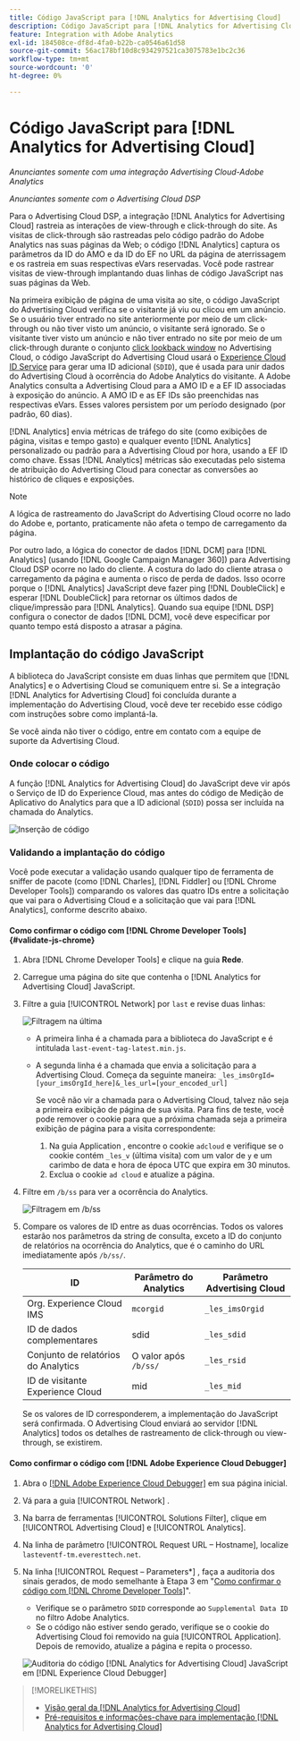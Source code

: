 ```yaml
---
title: Código JavaScript para [!DNL Analytics for Advertising Cloud]
description: Código JavaScript para [!DNL Analytics for Advertising Cloud]
feature: Integration with Adobe Analytics
exl-id: 184508ce-df8d-4fa0-b22b-ca0546a61d58
source-git-commit: 56ac178bf10d8c934297521ca3075783e1bc2c36
workflow-type: tm+mt
source-wordcount: '0'
ht-degree: 0%

---
```


# Código JavaScript para [!DNL Analytics for Advertising Cloud]

*Anunciantes somente com uma integração Advertising Cloud-Adobe Analytics*

*Anunciantes somente com o Advertising Cloud DSP*

Para o Advertising Cloud DSP, a integração [!DNL Analytics for Advertising Cloud] rastreia as interações de view-through e click-through do site. As visitas de click-through são rastreadas pelo código padrão do Adobe Analytics nas suas páginas da Web; o código [!DNL Analytics] captura os parâmetros da ID do AMO e da ID do EF no URL da página de aterrissagem e os rastreia em suas respectivas eVars reservadas. Você pode rastrear visitas de view-through implantando duas linhas de código JavaScript nas suas páginas da Web.

Na primeira exibição de página de uma visita ao site, o código JavaScript do Advertising Cloud verifica se o visitante já viu ou clicou em um anúncio. Se o usuário tiver entrado no site anteriormente por meio de um click-through ou não tiver visto um anúncio, o visitante será ignorado. Se o visitante tiver visto um anúncio e não tiver entrado no site por meio de um click-through durante o conjunto [click lookback window](/help/integrations/analytics/prerequisites.md#lookback-a4adc) no Advertising Cloud, o código JavaScript do Advertising Cloud usará o [Experience Cloud ID Service](https://experienceleague.adobe.com/docs/id-service/using/home.html) para gerar uma ID adicional (`SDID`), que é usada para unir dados do Advertising Cloud à ocorrência do Adobe Analytics do visitante. A Adobe Analytics consulta a Advertising Cloud para a AMO ID e a EF ID associadas à exposição do anúncio. A AMO ID e as EF IDs são preenchidas nas respectivas eVars. Esses valores persistem por um período designado (por padrão, 60 dias).

[!DNL Analytics] envia métricas de tráfego do site (como exibições de página, visitas e tempo gasto) e qualquer evento  [!DNL Analytics]  personalizado ou padrão para a Advertising Cloud por hora, usando a EF ID como chave. Essas [!DNL Analytics] métricas são executadas pelo sistema de atribuição do Advertising Cloud para conectar as conversões ao histórico de cliques e exposições.

>[!NOTE]
>
>A lógica de rastreamento do JavaScript do Advertising Cloud ocorre no lado do Adobe e, portanto, praticamente não afeta o tempo de carregamento da página.
>
>Por outro lado, a lógica do conector de dados [!DNL DCM] para [!DNL Analytics] (usando [!DNL Google Campaign Manager 360]) para Advertising Cloud DSP ocorre no lado do cliente. A costura do lado do cliente atrasa o carregamento da página e aumenta o risco de perda de dados. Isso ocorre porque o [!DNL Analytics] JavaScript deve fazer ping [!DNL DoubleClick] e esperar [!DNL DoubleClick] para retornar os últimos dados de clique/impressão para [!DNL Analytics]. Quando sua equipe [!DNL DSP] configura o conector de dados [!DNL DCM], você deve especificar por quanto tempo está disposto a atrasar a página.

## Implantação do código JavaScript

A biblioteca do JavaScript consiste em duas linhas que permitem que [!DNL Analytics] e o Advertising Cloud se comuniquem entre si. Se a integração [!DNL Analytics for Advertising Cloud] foi concluída durante a implementação do Advertising Cloud, você deve ter recebido esse código com instruções sobre como implantá-la.

Se você ainda não tiver o código, entre em contato com a equipe de suporte da Advertising Cloud.

### Onde colocar o código

A função [!DNL Analytics for Advertising Cloud] do JavaScript deve vir após o Serviço de ID do Experience Cloud, mas antes do código de Medição de Aplicativo do Analytics para que a ID adicional (`SDID`) possa ser incluída na chamada do Analytics.

![Inserção de código](/help/integrations/assets/a4adc-code-placement.png)

### Validando a implantação do código

Você pode executar a validação usando qualquer tipo de ferramenta de sniffer de pacote (como [!DNL Charles], [!DNL Fiddler] ou [!DNL Chrome Developer Tools]) comparando os valores das quatro IDs entre a solicitação que vai para o Advertising Cloud e a solicitação que vai para [!DNL Analytics], conforme descrito abaixo.

#### Como confirmar o código com [!DNL Chrome Developer Tools] {#validate-js-chrome}

1. Abra [!DNL Chrome Developer Tools] e clique na guia **Rede**.
1. Carregue uma página do site que contenha o [!DNL Analytics for Advertising Cloud] JavaScript.
1. Filtre a guia [!UICONTROL Network] por `last` e revise duas linhas:

   ![Filtragem na última](/help/integrations/assets/a4adc-code-validation-filter-last.png)

   * A primeira linha é a chamada para a biblioteca do JavaScript e é intitulada `last-event-tag-latest.min.js`.
   * A segunda linha é a chamada que envia a solicitação para a Advertising Cloud. Começa da seguinte maneira: `_les_imsOrgId=[your_imsOrgId_here]&_les_url=[your_encoded_url]`

      Se você não vir a chamada para o Advertising Cloud, talvez não seja a primeira exibição de página de sua visita. Para fins de teste, você pode remover o cookie para que a próxima chamada seja a primeira exibição de página para a visita correspondente:

      1. Na guia Application , encontre o cookie `adcloud` e verifique se o cookie contém `_les_v` (última visita) com um valor de `y` e um carimbo de data e hora de época UTC que expira em 30 minutos.
      1. Exclua o cookie `ad cloud` e atualize a página.
1. Filtre em `/b/ss` para ver a ocorrência do Analytics.

   ![Filtragem em  `/b/ss`](/help/integrations/assets/a4adc-code-validation-filter-bss.png)

1. Compare os valores de ID entre as duas ocorrências. Todos os valores estarão nos parâmetros da string de consulta, exceto a ID do conjunto de relatórios na ocorrência do Analytics, que é o caminho do URL imediatamente após `/b/ss/`.

   | ID | Parâmetro do Analytics | Parâmetro Advertising Cloud |
   |--- |--- |--- |
   | Org. Experience Cloud IMS | `mcorgid` | `_les_imsOrgid` |
   | ID de dados complementares | sdid | `_les_sdid` |
   | Conjunto de relatórios do Analytics | O valor após `/b/ss/` | `_les_rsid` |
   | ID de visitante Experience Cloud | mid | `_les_mid` |

   Se os valores de ID corresponderem, a implementação do JavaScript será confirmada. O Advertising Cloud enviará ao servidor [!DNL Analytics] todos os detalhes de rastreamento de click-through ou view-through, se existirem.

#### Como confirmar o código com [!DNL Adobe Experience Cloud Debugger]

1. Abra o [[!DNL Adobe Experience Cloud Debugger]](https://experienceleague.adobe.com/docs/debugger/using/run-debugger.html) em sua página inicial.
1. Vá para a guia [!UICONTROL Network] .
1. Na barra de ferramentas [!UICONTROL Solutions Filter], clique em [!UICONTROL Advertising Cloud] e [!UICONTROL Analytics].
1. Na linha de parâmetro [!UICONTROL Request URL – Hostname], localize `lasteventf-tm.everesttech.net`.
1. Na linha [!UICONTROL Request – Parameters*] , faça a auditoria dos sinais gerados, de modo semelhante à Etapa 3 em &quot;[Como confirmar o código com [!DNL Chrome Developer Tools]](#validate-js-chrome)&quot;.
   * Verifique se o parâmetro `SDID` corresponde ao `Supplemental Data ID` no filtro Adobe Analytics.
   * Se o código não estiver sendo gerado, verifique se o cookie do Advertising Cloud foi removido na guia [!UICONTROL Application]. Depois de removido, atualize a página e repita o processo.

   ![Auditoria do código  [!DNL Analytics for Advertising Cloud] JavaScript em  [!DNL Experience Cloud Debugger]](/help/integrations/assets/a4adc-js-audit-debugger.png)

>[!MORELIKETHIS]
>
>* [Visão geral da [!DNL Analytics for Advertising Cloud]](overview.md)
>* [Pré-requisitos e informações-chave para implementação [!DNL Analytics for Advertising Cloud]](prerequisites.md)

